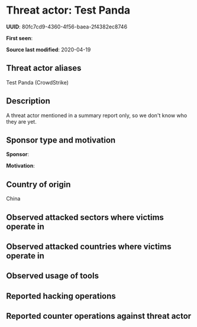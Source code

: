 # Threat actor: Test Panda

**UUID**: 80fc7cd9-4360-4f56-baea-2f4382ec8746

**First seen**: 

**Source last modified**: 2020-04-19

## Threat actor aliases

Test Panda (CrowdStrike)

## Description

A threat actor mentioned in a summary report only, so we don't know who they are yet.

## Sponsor type and motivation

**Sponsor**: 

**Motivation**: 


## Country of origin

China

## Observed attacked sectors where victims operate in



## Observed attacked countries where victims operate in



## Observed usage of tools



## Reported hacking operations



## Reported counter operations against threat actor





